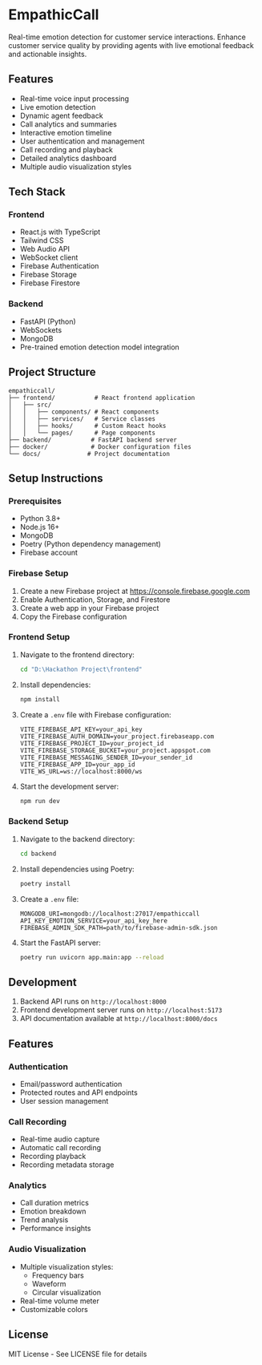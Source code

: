 # EmpathicCall

Real-time emotion detection for customer service interactions. Enhance customer service quality by providing agents with live emotional feedback and actionable insights.

## Features

- Real-time voice input processing
- Live emotion detection
- Dynamic agent feedback
- Call analytics and summaries
- Interactive emotion timeline
- User authentication and management
- Call recording and playback
- Detailed analytics dashboard
- Multiple audio visualization styles

## Tech Stack

### Frontend
- React.js with TypeScript
- Tailwind CSS
- Web Audio API
- WebSocket client
- Firebase Authentication
- Firebase Storage
- Firebase Firestore

### Backend
- FastAPI (Python)
- WebSockets
- MongoDB
- Pre-trained emotion detection model integration

## Project Structure

```
empathiccall/
├── frontend/           # React frontend application
│   ├── src/
│   │   ├── components/ # React components
│   │   ├── services/   # Service classes
│   │   ├── hooks/      # Custom React hooks
│   │   └── pages/      # Page components
├── backend/           # FastAPI backend server
├── docker/            # Docker configuration files
└── docs/             # Project documentation
```

## Setup Instructions

### Prerequisites
- Python 3.8+
- Node.js 16+
- MongoDB
- Poetry (Python dependency management)
- Firebase account

### Firebase Setup
1. Create a new Firebase project at https://console.firebase.google.com
2. Enable Authentication, Storage, and Firestore
3. Create a web app in your Firebase project
4. Copy the Firebase configuration

### Frontend Setup
1. Navigate to the frontend directory:
   ```bash
   cd "D:\Hackathon Project\frontend"
   ```
2. Install dependencies:
   ```bash
   npm install
   ```
3. Create a `.env` file with Firebase configuration:
   ```
   VITE_FIREBASE_API_KEY=your_api_key
   VITE_FIREBASE_AUTH_DOMAIN=your_project.firebaseapp.com
   VITE_FIREBASE_PROJECT_ID=your_project_id
   VITE_FIREBASE_STORAGE_BUCKET=your_project.appspot.com
   VITE_FIREBASE_MESSAGING_SENDER_ID=your_sender_id
   VITE_FIREBASE_APP_ID=your_app_id
   VITE_WS_URL=ws://localhost:8000/ws
   ```
4. Start the development server:
   ```bash
   npm run dev
   ```

### Backend Setup
1. Navigate to the backend directory:
   ```bash
   cd backend
   ```
2. Install dependencies using Poetry:
   ```bash
   poetry install
   ```
3. Create a `.env` file:
   ```
   MONGODB_URI=mongodb://localhost:27017/empathiccall
   API_KEY_EMOTION_SERVICE=your_api_key_here
   FIREBASE_ADMIN_SDK_PATH=path/to/firebase-admin-sdk.json
   ```
4. Start the FastAPI server:
   ```bash
   poetry run uvicorn app.main:app --reload
   ```

## Development

1. Backend API runs on `http://localhost:8000`
2. Frontend development server runs on `http://localhost:5173`
3. API documentation available at `http://localhost:8000/docs`

## Features

### Authentication
- Email/password authentication
- Protected routes and API endpoints
- User session management

### Call Recording
- Real-time audio capture
- Automatic call recording
- Recording playback
- Recording metadata storage

### Analytics
- Call duration metrics
- Emotion breakdown
- Trend analysis
- Performance insights

### Audio Visualization
- Multiple visualization styles:
  - Frequency bars
  - Waveform
  - Circular visualization
- Real-time volume meter
- Customizable colors

## License

MIT License - See LICENSE file for details 